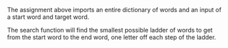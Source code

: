 The assignment above imports an entire dictionary of words and an input of a start word and target word. 

The search function will find the smallest possible ladder of words to get from the start word to the end word, one letter off each step of the ladder.